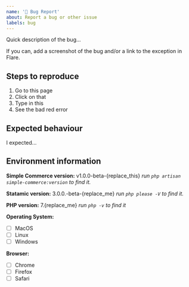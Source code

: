 ```yaml
---
name: '🐛 Bug Report'
about: Report a bug or other issue
labels: bug
---
```


<!-- Please use the provided issue template, it makes it easier to get all the information needed to look into your issue. -->

Quick description of the bug...

If you can, add a screenshot of the bug and/or a link to the exception in Flare.

## Steps to reproduce

1. Go to this page
2. Click on that
3. Type in this
4. See the bad red error

## Expected behaviour

I expected...

## Environment information

**Simple Commerce version:** v1.0.0-beta-{replace_this}
_run `php artisan simple-commerce:version` to find it._

**Statamic version:** 3.0.0.-beta-{replace_me}
_run `php please -V` to find it._

**PHP version:** 7.{replace_me}
_run `php -v` to find it_

**Operating System:**
- [ ] MacOS
- [ ] Linux
- [ ] Windows

**Browser:**
- [ ] Chrome
- [ ] Firefox
- [ ] Safari
